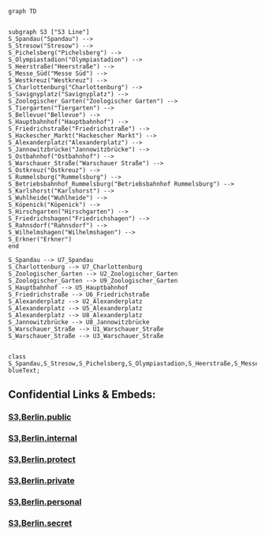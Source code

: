 

```mermaid
graph TD 


subgraph S3 ["S3 Line"]
S_Spandau("Spandau") --> 
S_Stresow("Stresow") --> 
S_Pichelsberg("Pichelsberg") --> 
S_Olympiastadion("Olympiastadion") --> 
S_Heerstraße("Heerstraße") --> 
S_Messe_Süd("Messe Süd") --> 
S_Westkreuz("Westkreuz") --> 
S_Charlottenburg("Charlottenburg") --> 
S_Savignyplatz("Savignyplatz") --> 
S_Zoologischer_Garten("Zoologischer Garten") --> 
S_Tiergarten("Tiergarten") --> 
S_Bellevue("Bellevue") --> 
S_Hauptbahnhof("Hauptbahnhof") --> 
S_Friedrichstraße("Friedrichstraße") --> 
S_Hackescher_Markt("Hackescher Markt") --> 
S_Alexanderplatz("Alexanderplatz") --> 
S_Jannowitzbrücke("Jannowitzbrücke") --> 
S_Ostbahnhof("Ostbahnhof") --> 
S_Warschauer_Straße("Warschauer Straße") --> 
S_Ostkreuz("Ostkreuz") --> 
S_Rummelsburg("Rummelsburg") --> 
S_Betriebsbahnhof_Rummelsburg("Betriebsbahnhof Rummelsburg") --> 
S_Karlshorst("Karlshorst") --> 
S_Wuhlheide("Wuhlheide") --> 
S_Köpenick("Köpenick") --> 
S_Hirschgarten("Hirschgarten") --> 
S_Friedrichshagen("Friedrichshagen") --> 
S_Rahnsdorf("Rahnsdorf") --> 
S_Wilhelmshagen("Wilhelmshagen") --> 
S_Erkner("Erkner")
end

S_Spandau --> U7_Spandau
S_Charlottenburg --> U7_Charlottenburg
S_Zoologischer_Garten --> U2_Zoologischer_Garten
S_Zoologischer_Garten --> U9_Zoologischer_Garten
S_Hauptbahnhof --> U5_Hauptbahnhof
S_Friedrichstraße --> U6_Friedrichstraße
S_Alexanderplatz --> U2_Alexanderplatz
S_Alexanderplatz --> U5_Alexanderplatz
S_Alexanderplatz --> U8_Alexanderplatz
S_Jannowitzbrücke --> U8_Jannowitzbrücke
S_Warschauer_Straße --> U1_Warschauer_Straße
S_Warschauer_Straße --> U3_Warschauer_Straße


class S_Spandau,S_Stresow,S_Pichelsberg,S_Olympiastadion,S_Heerstraße,S_Messe_Süd,S_Westkreuz,S_Charlottenburg,S_Savignyplatz,S_Zoologischer_Garten,S_Tiergarten,S_Bellevue,S_Hauptbahnhof,S_Friedrichstraße,S_Hackescher_Markt,S_Alexanderplatz,S_Jannowitzbrücke,S_Ostbahnhof,S_Warschauer_Straße,S_Ostkreuz,S_Rummelsburg,S_Betriebsbahnhof_Rummelsburg,S_Karlshorst,S_Wuhlheide,S_Köpenick,S_Hirschgarten,S_Friedrichshagen,S_Rahnsdorf,S_Wilhelmshagen,S_Erkner blueText;

```


## Confidential Links & Embeds: 

### [S3,Berlin.public](/_public/\Earth\Continent\Europe\Europe~Central\Germany\Germany~West\State~Berlin\cities~Berlin\cities~Berlin\Berlin-city\S-Bahn,BerlinS3,Berlin.public.md) 

### [S3,Berlin.internal](/_internal/\Earth\Continent\Europe\Europe~Central\Germany\Germany~West\State~Berlin\cities~Berlin\cities~Berlin\Berlin-city\S-Bahn,BerlinS3,Berlin.internal.md) 

### [S3,Berlin.protect](/_protect/\Earth\Continent\Europe\Europe~Central\Germany\Germany~West\State~Berlin\cities~Berlin\cities~Berlin\Berlin-city\S-Bahn,BerlinS3,Berlin.protect.md) 

### [S3,Berlin.private](/_private/\Earth\Continent\Europe\Europe~Central\Germany\Germany~West\State~Berlin\cities~Berlin\cities~Berlin\Berlin-city\S-Bahn,BerlinS3,Berlin.private.md) 

### [S3,Berlin.personal](/_personal/\Earth\Continent\Europe\Europe~Central\Germany\Germany~West\State~Berlin\cities~Berlin\cities~Berlin\Berlin-city\S-Bahn,BerlinS3,Berlin.personal.md) 

### [S3,Berlin.secret](/_secret/\Earth\Continent\Europe\Europe~Central\Germany\Germany~West\State~Berlin\cities~Berlin\cities~Berlin\Berlin-city\S-Bahn,BerlinS3,Berlin.secret.md)

